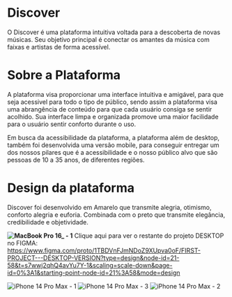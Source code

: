 # Discover
O Discover é uma plataforma intuitiva voltada para a descoberta de novas músicas. Seu objetivo principal é conectar os amantes da música com faixas e artistas de forma acessível.

# Sobre a Plataforma
A plataforma visa proporcionar uma interface intuitiva e amigável, para que seja acessivel para todo o tipo de público, sendo assim a plataforma visa uma abrangência de conteúdo para que cada usuário consiga se sentir acolhido. Sua interface limpa e organizada promove uma maior facilidade para o usuário sentir conforto durante o uso.

Em busca da acessibilidade da plataforma, a plataforma além de desktop, também foi desenvolvida uma versão mobile, para conseguir entregar um dos nossos pilares que é a acessibilidade e o nosso público alvo que são pessoas de 10 a 35 anos, de diferentes regiões.


# Design da plataforma
Discover foi desenvolvido em Amarelo que transmite alegria, otimismo, conforto alegria e euforia.
Combinada com o preto que transmite elegância, credibilidade e objetividade.

**![MacBook Pro 16_ - 1](https://github.com/ichcamile/Discover/assets/84331711/d7298ae6-0571-4e1d-9679-d99c7617f8ec)**
Clique aqui para ver o restante do projeto DESKTOP no FIGMA: https://www.figma.com/proto/1TBDVnFJmNDoZ9XUpva0oF/FIRST-PROJECT---DESKTOP-VERSION?type=design&node-id=21-58&t=s7wwj2qhQ4avYu7Y-1&scaling=scale-down&page-id=0%3A1&starting-point-node-id=21%3A58&mode=design

![iPhone 14 Pro Max - 1](https://github.com/ichcamile/Discover/assets/84331711/08db72f9-a13f-4b58-a192-e9454bab3e70)
![iPhone 14 Pro Max - 3](https://github.com/ichcamile/Discover/assets/84331711/769a0408-2677-4155-b4be-55c413bf916b)
![iPhone 14 Pro Max - 2](https://github.com/ichcamile/Discover/assets/84331711/18bc4df0-10e5-4c56-b95c-daa6dbd73e8a)
